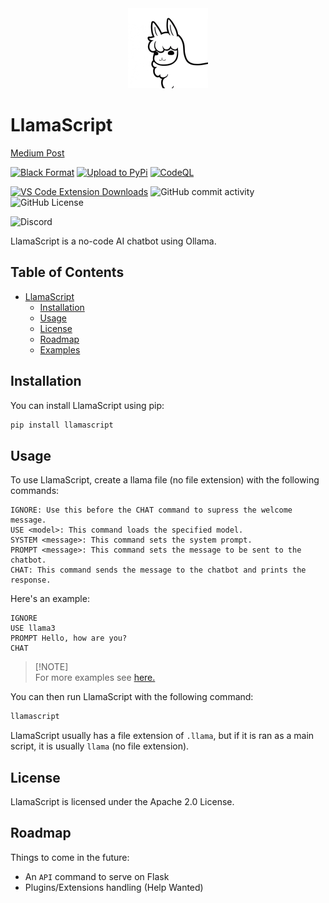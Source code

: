 <div style="border-radius: 20px;" align="center">
  <img width="128" height="128" src="https://github.com/Project-Llama/.github/blob/main/profile/IMG_1443.png">
</div>

# LlamaScript

[Medium Post](https://medium.com/@wolfthedev/llamascript-simple-ai-builder-74442dc9b090)

[![Black Format](https://github.com/Project-Llama/llamascript/actions/workflows/format.yml/badge.svg)](https://github.com/Project-Llama/llamascript/actions/workflows/format.yml)
[![Upload to PyPi](https://github.com/Project-Llama/llamascript/actions/workflows/python-publish.yml/badge.svg)](https://github.com/Project-Llama/llamascript/actions/workflows/python-publish.yml)
[![CodeQL](https://github.com/Project-Llama/llamascript/actions/workflows/github-code-scanning/codeql/badge.svg)](https://github.com/Project-Llama/llamascript/actions/workflows/github-code-scanning/codeql)

[![VS Code Extension Downloads](https://img.shields.io/visual-studio-marketplace/d/WolfTheDev.llamascript?label=VS-Code%20Downloads)](https://marketplace.visualstudio.com/items?itemName=WolfTheDev.llamascript)
![GitHub commit activity](https://img.shields.io/github/commit-activity/w/Project-Llama/llamascript?label=Commits)
![GitHub License](https://img.shields.io/github/license/Project-Llama/llamascript?label=License)

![Discord](https://img.shields.io/badge/Join-Logo?style=flat&logo=discord&label=Discord&color=%235865F2&link=http%3A%2F%2Fdiscord.com%2Finvite%2FRJ9ZDPM2Fx)

LlamaScript is a no-code AI chatbot using Ollama.

## Table of Contents
- [LlamaScript](#llamascript)
  - [Installation](#installation)
  - [Usage](#usage)
  - [License](#license)
  - [Roadmap](#roadmap)
  - [Examples](examples/)

## Installation

You can install LlamaScript using pip:

```bash
pip install llamascript
```

## Usage
To use LlamaScript, create a llama file (no file extension) with the following commands:

```llamascript
IGNORE: Use this before the CHAT command to supress the welcome message.
USE <model>: This command loads the specified model.
SYSTEM <message>: This command sets the system prompt.
PROMPT <message>: This command sets the message to be sent to the chatbot.
CHAT: This command sends the message to the chatbot and prints the response.
```

Here's an example:

```llamascript
IGNORE
USE llama3
PROMPT Hello, how are you?
CHAT
```

> [!NOTE]\
> For more examples see [here.](examples/)

You can then run LlamaScript with the following command:

```bash
llamascript
```

LlamaScript usually has a file extension of `.llama`, but if it is ran as a main script, it is usually `llama` (no file extension).

## License
LlamaScript is licensed under the Apache 2.0 License.

## Roadmap
Things to come in the future:

- An `API` command to serve on Flask
- Plugins/Extensions handling (Help Wanted)

